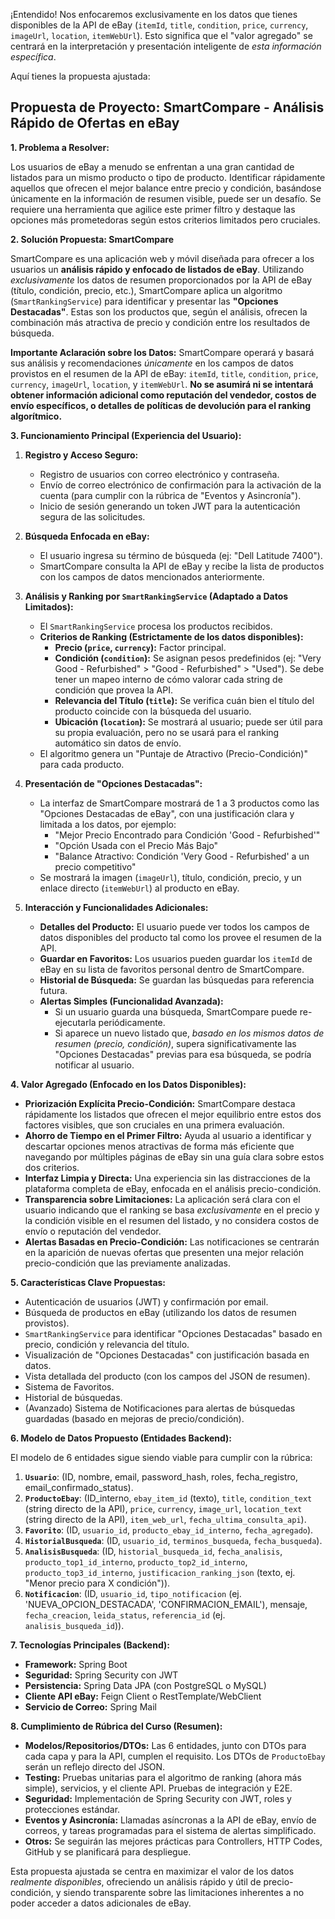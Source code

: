 ¡Entendido! Nos enfocaremos exclusivamente en los datos que tienes disponibles de la API de eBay (`itemId`, `title`, `condition`, `price`, `currency`, `imageUrl`, `location`, `itemWebUrl`). Esto significa que el "valor agregado" se centrará en la interpretación y presentación inteligente de *esta información específica*.

Aquí tienes la propuesta ajustada:

## Propuesta de Proyecto: SmartCompare - Análisis Rápido de Ofertas en eBay

**1. Problema a Resolver:**

Los usuarios de eBay a menudo se enfrentan a una gran cantidad de listados para un mismo producto o tipo de producto. Identificar rápidamente aquellos que ofrecen el mejor balance entre precio y condición, basándose únicamente en la información de resumen visible, puede ser un desafío. Se requiere una herramienta que agilice este primer filtro y destaque las opciones más prometedoras según estos criterios limitados pero cruciales.

**2. Solución Propuesta: SmartCompare**

SmartCompare es una aplicación web y móvil diseñada para ofrecer a los usuarios un **análisis rápido y enfocado de listados de eBay**. Utilizando *exclusivamente* los datos de resumen proporcionados por la API de eBay (título, condición, precio, etc.), SmartCompare aplica un algoritmo (`SmartRankingService`) para identificar y presentar las **"Opciones Destacadas"**. Estas son los productos que, según el análisis, ofrecen la combinación más atractiva de precio y condición entre los resultados de búsqueda.

**Importante Aclaración sobre los Datos:** SmartCompare operará y basará sus análisis y recomendaciones *únicamente* en los campos de datos provistos en el resumen de la API de eBay: `itemId`, `title`, `condition`, `price`, `currency`, `imageUrl`, `location`, y `itemWebUrl`. **No se asumirá ni se intentará obtener información adicional como reputación del vendedor, costos de envío específicos, o detalles de políticas de devolución para el ranking algorítmico.**

**3. Funcionamiento Principal (Experiencia del Usuario):**

1.  **Registro y Acceso Seguro:**
    * Registro de usuarios con correo electrónico y contraseña.
    * Envío de correo electrónico de confirmación para la activación de la cuenta (para cumplir con la rúbrica de "Eventos y Asincronía").
    * Inicio de sesión generando un token JWT para la autenticación segura de las solicitudes.

2.  **Búsqueda Enfocada en eBay:**
    * El usuario ingresa su término de búsqueda (ej: "Dell Latitude 7400").
    * SmartCompare consulta la API de eBay y recibe la lista de productos con los campos de datos mencionados anteriormente.

3.  **Análisis y Ranking por `SmartRankingService` (Adaptado a Datos Limitados):**
    * El `SmartRankingService` procesa los productos recibidos.
    * **Criterios de Ranking (Estrictamente de los datos disponibles):**
        * **Precio (`price`, `currency`):** Factor principal.
        * **Condición (`condition`):** Se asignan pesos predefinidos (ej: "Very Good - Refurbished" > "Good - Refurbished" > "Used"). Se debe tener un mapeo interno de cómo valorar cada string de condición que provea la API.
        * **Relevancia del Título (`title`):** Se verifica cuán bien el título del producto coincide con la búsqueda del usuario.
        * **Ubicación (`location`):** Se mostrará al usuario; puede ser útil para su propia evaluación, pero no se usará para el ranking automático sin datos de envío.
    * El algoritmo genera un "Puntaje de Atractivo (Precio-Condición)" para cada producto.

4.  **Presentación de "Opciones Destacadas":**
    * La interfaz de SmartCompare mostrará de 1 a 3 productos como las "Opciones Destacadas de eBay", con una justificación clara y limitada a los datos, por ejemplo:
        * "Mejor Precio Encontrado para Condición 'Good - Refurbished'"
        * "Opción Usada con el Precio Más Bajo"
        * "Balance Atractivo: Condición 'Very Good - Refurbished' a un precio competitivo"
    * Se mostrará la imagen (`imageUrl`), título, condición, precio, y un enlace directo (`itemWebUrl`) al producto en eBay.

5.  **Interacción y Funcionalidades Adicionales:**
    * **Detalles del Producto:** El usuario puede ver todos los campos de datos disponibles del producto tal como los provee el resumen de la API.
    * **Guardar en Favoritos:** Los usuarios pueden guardar los `itemId` de eBay en su lista de favoritos personal dentro de SmartCompare.
    * **Historial de Búsqueda:** Se guardan las búsquedas para referencia futura.
    * **Alertas Simples (Funcionalidad Avanzada):**
        * Si un usuario guarda una búsqueda, SmartCompare puede re-ejecutarla periódicamente.
        * Si aparece un nuevo listado que, *basado en los mismos datos de resumen (precio, condición)*, supera significativamente las "Opciones Destacadas" previas para esa búsqueda, se podría notificar al usuario.

**4. Valor Agregado (Enfocado en los Datos Disponibles):**

* **Priorización Explícita Precio-Condición:** SmartCompare destaca rápidamente los listados que ofrecen el mejor equilibrio entre estos dos factores visibles, que son cruciales en una primera evaluación.
* **Ahorro de Tiempo en el Primer Filtro:** Ayuda al usuario a identificar y descartar opciones menos atractivas de forma más eficiente que navegando por múltiples páginas de eBay sin una guía clara sobre estos dos criterios.
* **Interfaz Limpia y Directa:** Una experiencia sin las distracciones de la plataforma completa de eBay, enfocada en el análisis precio-condición.
* **Transparencia sobre Limitaciones:** La aplicación será clara con el usuario indicando que el ranking se basa *exclusivamente* en el precio y la condición visible en el resumen del listado, y no considera costos de envío o reputación del vendedor.
* **Alertas Basadas en Precio-Condición:** Las notificaciones se centrarán en la aparición de nuevas ofertas que presenten una mejor relación precio-condición que las previamente analizadas.

**5. Características Clave Propuestas:**

* Autenticación de usuarios (JWT) y confirmación por email.
* Búsqueda de productos en eBay (utilizando los datos de resumen provistos).
* `SmartRankingService` para identificar "Opciones Destacadas" basado en precio, condición y relevancia del título.
* Visualización de "Opciones Destacadas" con justificación basada en datos.
* Vista detallada del producto (con los campos del JSON de resumen).
* Sistema de Favoritos.
* Historial de búsquedas.
* (Avanzado) Sistema de Notificaciones para alertas de búsquedas guardadas (basado en mejoras de precio/condición).

**6. Modelo de Datos Propuesto (Entidades Backend):**

El modelo de 6 entidades sigue siendo viable para cumplir con la rúbrica:

1.  **`Usuario`**: (ID, nombre, email, password_hash, roles, fecha_registro, email_confirmado_status).
2.  **`ProductoEbay`**: (ID_interno, `ebay_item_id` (texto), `title`, `condition_text` (string directo de la API), `price`, `currency`, `image_url`, `location_text` (string directo de la API), `item_web_url`, `fecha_ultima_consulta_api`).
3.  **`Favorito`**: (ID, `usuario_id`, `producto_ebay_id_interno`, `fecha_agregado`).
4.  **`HistorialBusqueda`**: (ID, `usuario_id`, `terminos_busqueda`, `fecha_busqueda`).
5.  **`AnalisisBusqueda`**: (ID, `historial_busqueda_id`, `fecha_analisis`, `producto_top1_id_interno`, `producto_top2_id_interno`, `producto_top3_id_interno`, `justificacion_ranking_json` (texto, ej. "Menor precio para X condición")).
6.  **`Notificacion`**: (ID, `usuario_id`, `tipo_notificacion` (ej. 'NUEVA_OPCION_DESTACADA', 'CONFIRMACION_EMAIL'), mensaje, `fecha_creacion`, `leida_status`, `referencia_id` (ej. `analisis_busqueda_id`)).

**7. Tecnologías Principales (Backend):**

* **Framework:** Spring Boot
* **Seguridad:** Spring Security con JWT
* **Persistencia:** Spring Data JPA (con PostgreSQL o MySQL)
* **Cliente API eBay:** Feign Client o RestTemplate/WebClient
* **Servicio de Correo:** Spring Mail

**8. Cumplimiento de Rúbrica del Curso (Resumen):**

* **Modelos/Repositorios/DTOs:** Las 6 entidades, junto con DTOs para cada capa y para la API, cumplen el requisito. Los DTOs de `ProductoEbay` serán un reflejo directo del JSON.
* **Testing:** Pruebas unitarias para el algoritmo de ranking (ahora más simple), servicios, y el cliente API. Pruebas de integración y E2E.
* **Seguridad:** Implementación de Spring Security con JWT, roles y protecciones estándar.
* **Eventos y Asincronía:** Llamadas asíncronas a la API de eBay, envío de correos, y tareas programadas para el sistema de alertas simplificado.
* **Otros:** Se seguirán las mejores prácticas para Controllers, HTTP Codes, GitHub y se planificará para despliegue.

Esta propuesta ajustada se centra en maximizar el valor de los datos *realmente disponibles*, ofreciendo un análisis rápido y útil de precio-condición, y siendo transparente sobre las limitaciones inherentes a no poder acceder a datos adicionales de eBay.